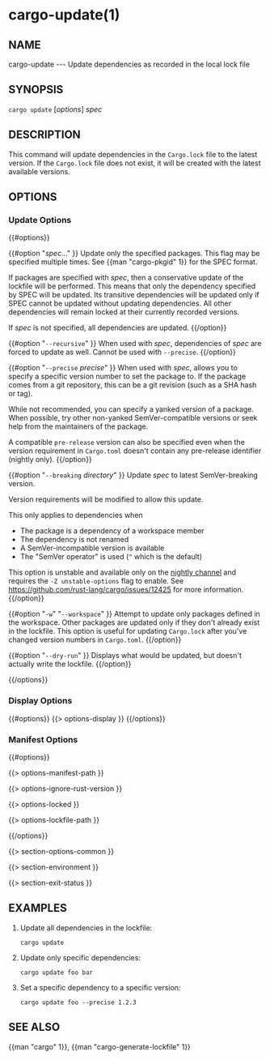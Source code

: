# cargo-update(1)

## NAME

cargo-update --- Update dependencies as recorded in the local lock file

## SYNOPSIS

`cargo update` [_options_] _spec_

## DESCRIPTION

This command will update dependencies in the `Cargo.lock` file to the latest
version. If the `Cargo.lock` file does not exist, it will be created with the
latest available versions.

## OPTIONS

### Update Options

{{#options}}

{{#option "_spec_..." }}
Update only the specified packages. This flag may be specified
multiple times. See {{man "cargo-pkgid" 1}} for the SPEC format.

If packages are specified with _spec_, then a conservative update of
the lockfile will be performed. This means that only the dependency specified
by SPEC will be updated. Its transitive dependencies will be updated only if
SPEC cannot be updated without updating dependencies.  All other dependencies
will remain locked at their currently recorded versions.

If _spec_ is not specified, all dependencies are updated.
{{/option}}

{{#option "`--recursive`" }}
When used with _spec_, dependencies of _spec_ are forced to update as well.
Cannot be used with `--precise`.
{{/option}}

{{#option "`--precise` _precise_" }}
When used with _spec_, allows you to specify a specific version number to set
the package to. If the package comes from a git repository, this can be a git
revision (such as a SHA hash or tag).

While not recommended, you can specify a yanked version of a package.
When possible, try other non-yanked SemVer-compatible versions or seek help
from the maintainers of the package.

A compatible `pre-release` version can also be specified even when the version
requirement in `Cargo.toml` doesn't contain any pre-release identifier (nightly only).
{{/option}}

{{#option "`--breaking` _directory_" }}
Update _spec_ to latest SemVer-breaking version.

Version requirements will be modified to allow this update.

This only applies to dependencies when
- The package is a dependency of a workspace member
- The dependency is not renamed
- A SemVer-incompatible version is available
- The "SemVer operator" is used (`^` which is the default)

This option is unstable and available only on the
[nightly channel](https://doc.rust-lang.org/book/appendix-07-nightly-rust.html)
and requires the `-Z unstable-options` flag to enable.
See <https://github.com/rust-lang/cargo/issues/12425> for more information.
{{/option}}

{{#option "`-w`" "`--workspace`" }}
Attempt to update only packages defined in the workspace. Other packages
are updated only if they don't already exist in the lockfile. This
option is useful for updating `Cargo.lock` after you've changed version
numbers in `Cargo.toml`.
{{/option}}

{{#option "`--dry-run`" }}
Displays what would be updated, but doesn't actually write the lockfile.
{{/option}}

{{/options}}

### Display Options

{{#options}}
{{> options-display }}
{{/options}}

### Manifest Options

{{#options}}

{{> options-manifest-path }}

{{> options-ignore-rust-version }}

{{> options-locked }}

{{> options-lockfile-path }}

{{/options}}

{{> section-options-common }}

{{> section-environment }}

{{> section-exit-status }}

## EXAMPLES

1. Update all dependencies in the lockfile:

       cargo update

2. Update only specific dependencies:

       cargo update foo bar

3. Set a specific dependency to a specific version:

       cargo update foo --precise 1.2.3

## SEE ALSO
{{man "cargo" 1}}, {{man "cargo-generate-lockfile" 1}}
